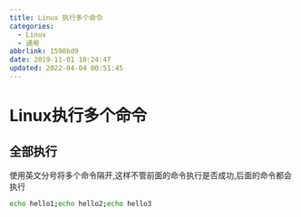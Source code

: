 ```yaml
---
title: Linux 执行多个命令
categories: 
  - Linux
  - 通用
abbrlink: 1598bd9
date: 2019-11-01 10:24:47
updated: 2022-04-04 00:51:45
---
```

# Linux执行多个命令
## 全部执行
使用英文分号将多个命令隔开,这样不管前面的命令执行是否成功,后面的命令都会执行
```bash
echo hello1;echo hello2;echo hello3
```
